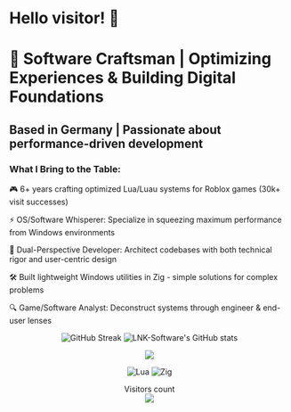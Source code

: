 
# Hello visitor! :wave:

# 🚀 Software Craftsman | Optimizing Experiences & Building Digital Foundations
## Based in Germany | Passionate about performance-driven development


### What I Bring to the Table:

🎮 6+ years crafting optimized Lua/Luau systems for Roblox games (30k+ visit successes)

⚡ OS/Software Whisperer: Specialize in squeezing maximum performance from Windows environments

🧠 Dual-Perspective Developer: Architect codebases with both technical rigor and user-centric design

🛠️ Built lightweight Windows utilities in Zig - simple solutions for complex problems

🔍 Game/Software Analyst: Deconstruct systems through engineer & end-user lenses

<p align="center">
  <img src="https://github-readme-streak-stats.herokuapp.com?user=LNK-Software&theme=transparent&border_radius=10&date_format=j%20M%5B%20Y%5D&mode=weekly&card_width=600&card_height=200&stroke=0068EB" alt="GitHub Streak" />
  <img src="https://github-readme-stats.vercel.app/api?username=LNK-Software&show_icons=true&theme=transparent" alt="LNK-Software's GitHub stats" />
</p>

<div align="center">
</div>

<div align="center">
  <a href="https://github.com/LNK-Software/LNK-Software">
    <img align="center" src="https://github-readme-stats.vercel.app/api/top-langs/?username=LNK-Software&hide=java,html,tex&title_color=ffffff&text_color=c9cacc&icon_color=2bbc8a&bg_color=1d1f21&langs_count=3" />
  </a>
</div>

<p align="center">
  <img src="https://img.shields.io/badge/Lua-11111C?style=for-the-badge&logo=lua&logoColor=white" alt="Lua" />
  <img src="https://img.shields.io/badge/Zig-11111C?style=for-the-badge&logo=zig&logoColor=F7DF1E" alt="Zig" />
</p>

<p align="center"> 
  Visitors count<br>
  <img src="https://profile-counter.glitch.me/LNK-Software/count.svg" />
</p>
